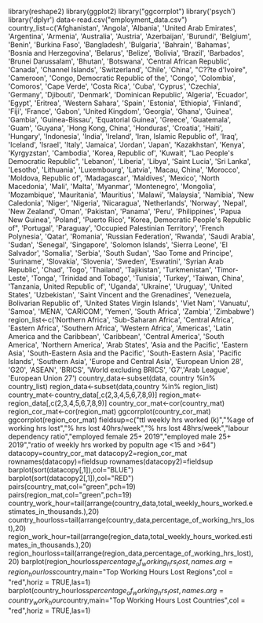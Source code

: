 library(reshape2)
library(ggplot2)
library("ggcorrplot")
library('psych')
library('dplyr')
data<-read.csv("employment_data.csv")
country_list=c('Afghanistan', 'Angola', 'Albania', 'United Arab Emirates',
       'Argentina', 'Armenia', 'Australia', 'Austria', 'Azerbaijan',
       'Burundi', 'Belgium', 'Benin', 'Burkina Faso', 'Bangladesh',
       'Bulgaria', 'Bahrain', 'Bahamas', 'Bosnia and Herzegovina',
       'Belarus', 'Belize', 'Bolivia', 'Brazil', 'Barbados',
       'Brunei Darussalam', 'Bhutan', 'Botswana',
       'Central African Republic', 'Canada', 'Channel Islands',
       'Switzerland', 'Chile', 'China', "C??te d'Ivoire", 'Cameroon',
       'Congo, Democratic Republic of the', 'Congo', 'Colombia',
       'Comoros', 'Cape Verde', 'Costa Rica', 'Cuba', 'Cyprus', 'Czechia',
       'Germany', 'Djibouti', 'Denmark', 'Dominican Republic', 'Algeria',
       'Ecuador', 'Egypt', 'Eritrea', 'Western Sahara', 'Spain',
       'Estonia', 'Ethiopia', 'Finland', 'Fiji', 'France', 'Gabon',
       'United Kingdom', 'Georgia', 'Ghana', 'Guinea', 'Gambia',
       'Guinea-Bissau', 'Equatorial Guinea', 'Greece', 'Guatemala',
       'Guam', 'Guyana', 'Hong Kong, China', 'Honduras', 'Croatia',
       'Haiti', 'Hungary', 'Indonesia', 'India', 'Ireland',
       'Iran, Islamic Republic of', 'Iraq', 'Iceland', 'Israel', 'Italy',
       'Jamaica', 'Jordan', 'Japan', 'Kazakhstan', 'Kenya', 'Kyrgyzstan',
       'Cambodia', 'Korea, Republic of', 'Kuwait',
       "Lao People's Democratic Republic", 'Lebanon', 'Liberia', 'Libya',
       'Saint Lucia', 'Sri Lanka', 'Lesotho', 'Lithuania', 'Luxembourg',
       'Latvia', 'Macau, China', 'Morocco', 'Moldova, Republic of',
       'Madagascar', 'Maldives', 'Mexico', 'North Macedonia', 'Mali',
       'Malta', 'Myanmar', 'Montenegro', 'Mongolia', 'Mozambique',
       'Mauritania', 'Mauritius', 'Malawi', 'Malaysia', 'Namibia',
       'New Caledonia', 'Niger', 'Nigeria', 'Nicaragua', 'Netherlands',
       'Norway', 'Nepal', 'New Zealand', 'Oman', 'Pakistan', 'Panama',
       'Peru', 'Philippines', 'Papua New Guinea', 'Poland', 'Puerto Rico',
       "Korea, Democratic People's Republic of", 'Portugal', 'Paraguay',
       'Occupied Palestinian Territory', 'French Polynesia', 'Qatar',
       'Romania', 'Russian Federation', 'Rwanda', 'Saudi Arabia', 'Sudan',
       'Senegal', 'Singapore', 'Solomon Islands', 'Sierra Leone',
       'El Salvador', 'Somalia', 'Serbia', 'South Sudan',
       'Sao Tome and Principe', 'Suriname', 'Slovakia', 'Slovenia',
       'Sweden', 'Eswatini', 'Syrian Arab Republic', 'Chad', 'Togo',
       'Thailand', 'Tajikistan', 'Turkmenistan', 'Timor-Leste', 'Tonga',
       'Trinidad and Tobago', 'Tunisia', 'Turkey', 'Taiwan, China',
       'Tanzania, United Republic of', 'Uganda', 'Ukraine', 'Uruguay',
       'United States', 'Uzbekistan', 'Saint Vincent and the Grenadines',
       'Venezuela, Bolivarian Republic of',
       'United States Virgin Islands', 'Viet Nam', 'Vanuatu', 'Samoa', 'MENA', 'CARICOM', 'Yemen', 'South Africa',
       'Zambia', 'Zimbabwe')
region_list<-c('Northern Africa', 'Sub-Saharan Africa', 'Central Africa',
       'Eastern Africa', 'Southern Africa', 'Western Africa', 'Americas',
       'Latin America and the Caribbean', 'Caribbean',
       'Central America', 'South America', 'Northern America',
       'Arab States',
       'Asia and the Pacific', 'Eastern Asia', 'South-Eastern Asia and the Pacific',
       'South-Eastern Asia', 'Pacific Islands', 'Southern Asia', 'Europe and Central Asia',
       'European Union 28', 'G20',
       'ASEAN', 'BRICS', 'World excluding BRICS', 'G7','Arab League',
       'European Union 27')
country_data<-subset(data, country %in% country_list)
region_data<-subset(data,country %in% region_list)
country_mat<-country_data[,c(2,3,4,5,6,7,8,9)]
region_mat<-region_data[,c(2,3,4,5,6,7,8,9)]
country_cor_mat<-cor(country_mat)
region_cor_mat<-cor(region_mat)
ggcorrplot(country_cor_mat)
ggcorrplot(region_cor_mat)
fieldsup=c("ttl weekly hrs worked (k)","%age of working hrs lost","% hrs lost 40hrs/week","% hrs lost 48hrs/week","labour dependency ratio","employed female 25+ 2019","employed male 25+ 2019","ratio of weekly hrs worked by popultn age <15 and >64")
datacopy=country_cor_mat
datacopy2=region_cor_mat
rownames(datacopy)=fieldsup
rownames(datacopy2)=fieldsup
barplot(sort(datacopy[,1]),col="BLUE")
barplot(sort(datacopy2[,1]),col="RED")
pairs(country_mat,col="green",pch=19)
pairs(region_mat,col="green",pch=19)
country_work_hour=tail(arrange(country_data,total_weekly_hours_worked.estimates_in_thousands.),20)
country_hourloss=tail(arrange(country_data,percentage_of_working_hrs_lost),20)
region_work_hour=tail(arrange(region_data,total_weekly_hours_worked.estimates_in_thousands.),20)
region_hourloss=tail(arrange(region_data,percentage_of_working_hrs_lost),20)
barplot(region_hourloss$percentage_of_working_hrs_lost,names.arg =region_hourloss$country,main="Top Working Hours Lost Regions",col = "red",horiz = TRUE,las=1)
barplot(country_hourloss$percentage_of_working_hrs_lost,names.arg =country_work_hour$country,main="Top Working Hours Lost Countries",col = "red",horiz = TRUE,las=1)

